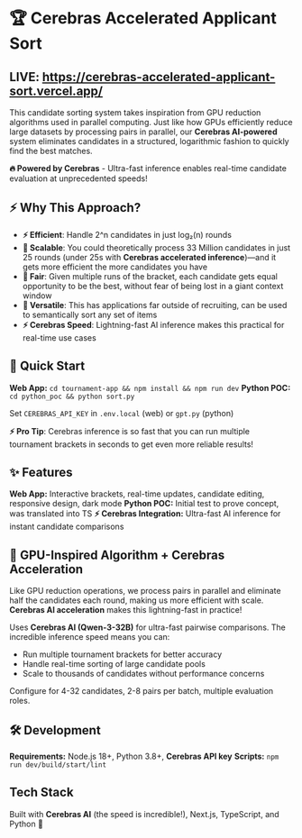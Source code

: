 # 🏆 Cerebras Accelerated Applicant Sort

## LIVE: https://cerebras-accelerated-applicant-sort.vercel.app/

This candidate sorting system takes inspiration from GPU reduction algorithms used in parallel computing. Just like how GPUs efficiently reduce large datasets by processing pairs in parallel, our **Cerebras AI-powered** system eliminates candidates in a structured, logarithmic fashion to quickly find the best matches.

**🔥 Powered by Cerebras** - Ultra-fast inference enables real-time candidate evaluation at unprecedented speeds!

## ⚡ Why This Approach?

-  **⚡ Efficient**: Handle 2^n candidates in just log₂(n) rounds
-  **🚀 Scalable**: You could theoretically process 33 Million candidates in just 25 rounds (under 25s with **Cerebras accelerated inference**)—and it gets more efficient the more candidates you have
-  **🎯 Fair**: Given multiple runs of the bracket, each candidate gets equal opportunity to be the best, without fear of being lost in a giant context window
-  **🧠 Versatile**: This has applications far outside of recruiting, can be used to semantically sort any set of items
-  **⚡ Cerebras Speed**: Lightning-fast AI inference makes this practical for real-time use cases

## 🚀 Quick Start

**Web App:**  `cd tournament-app && npm install && npm run dev`
**Python POC:**  `cd python_poc && python sort.py`

Set `CEREBRAS_API_KEY` in `.env.local` (web) or `gpt.py` (python)

**⚡ Pro Tip**: Cerebras inference is so fast that you can run multiple tournament brackets in seconds to get even more reliable results!

## ✨ Features

**Web App:** Interactive brackets, real-time updates, candidate editing, responsive design, dark mode
**Python POC:** Initial test to prove concept, was translated into TS
**⚡ Cerebras Integration:** Ultra-fast AI inference for instant candidate comparisons

## 🤖 GPU-Inspired Algorithm + Cerebras Acceleration

Like GPU reduction operations, we process pairs in parallel and eliminate half the candidates each round, making us more efficient with scale. **Cerebras AI acceleration** makes this lightning-fast in practice!

Uses **Cerebras AI (Qwen-3-32B)** for ultra-fast pairwise comparisons. The incredible inference speed means you can:
- Run multiple tournament brackets for better accuracy
- Handle real-time sorting of large candidate pools  
- Scale to thousands of candidates without performance concerns

Configure for 4-32 candidates, 2-8 pairs per batch, multiple evaluation roles.

## 🛠️ Development

**Requirements:** Node.js 18+, Python 3.8+, **Cerebras API key**
**Scripts:**  `npm run dev/build/start/lint`

## Tech Stack

Built with **Cerebras AI** (the speed is incredible!), Next.js, TypeScript, and Python 🚀

